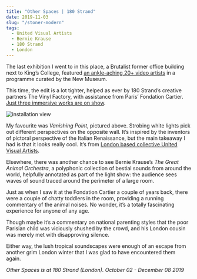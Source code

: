 ```yaml
---
title: "Other Spaces | 180 Strand"
date: 2019-11-03
slug: "/stoner-modern"
tags:
  - United Visual Artists
  - Bernie Krause
  - 180 Strand
  - London
---
```


The last exhibition I went to in this place, a Brutalist former office building next to King’s College, featured [an ankle-aching 20+ video artists](http://www.strangedays-memoriesofthefuture.com/)  in a programme curated by the New Museum.

This time, the edit is a lot tighter, helped as ever by 180 Strand’s creative partners The Vinyl Factory, with assistance from Paris’ Fondation Cartier. [Just three immersive works are on show](https://thevinylfactory.com/news/the-store-x-the-vinyl-factory-exhibition-other-spaces-united-visual-artists-180-the-strand/).

![installation view](/uva-180-1.jpg)

My favourite was *Vanishing Point*, pictured above. Strobing white lights pick out different perspectives on the opposite wall. It’s inspired by the inventors of pictoral perspective of the Italian Renaissance, but the main takeaway I had is that it looks really cool. It’s from [London based collective United Visual Artists](https://www.uva.co.uk/).

Elsewhere, there was another chance to see Bernie Krause’s *The Great Animal Orchestra*, a polyphonic collection of bestial sounds from around the world, helpfully annotated as part of the light show: the audience sees waves of sound traced around the perimeter of a large room.

Just as when I saw it at the Fondation Cartier a couple of years back, there were a couple of chatty toddlers in the room, providing a running commentary of the animal noises. No wonder, it’s a totally fascinating experience for anyone of any age.

Though maybe it’s a commentary on national parenting styles that the poor Parisian child was viciously shushed by the crowd, and his London cousin was merely met with disapproving silence.

Either way, the lush tropical soundscapes were enough of an escape from another grim London winter that I was glad to have encountered them again.

*Other Spaces is at 180 Strand (London). October 02 - December 08 2019*
